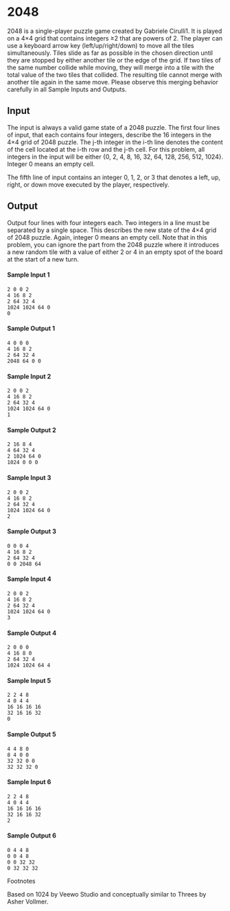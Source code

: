 # 2048

2048 is a single-player puzzle game created by Gabriele Cirulli1. It is played on a 4×4 grid that contains integers ≥2 that are powers of 2. The player can use a keyboard arrow key (left/up/right/down) to move all the tiles simultaneously. Tiles slide as far as possible in the chosen direction until they are stopped by either another tile or the edge of the grid. If two tiles of the same number collide while moving, they will merge into a tile with the total value of the two tiles that collided. The resulting tile cannot merge with another tile again in the same move. Please observe this merging behavior carefully in all Sample Inputs and Outputs.

## Input
The input is always a valid game state of a 2048 puzzle. The first four lines of input, that each contains four integers, describe the 16 integers in the 4×4 grid of 2048 puzzle. The j-th integer in the i-th line denotes the content of the cell located at the i-th row and the j-th cell. For this problem, all integers in the input will be either {0, 2, 4, 8, 16, 32, 64, 128, 256, 512, 1024}. Integer 0 means an empty cell.

The fifth line of input contains an integer 0, 1, 2, or 3 that denotes a left, up, right, or down move executed by the player, respectively.

## Output
Output four lines with four integers each. Two integers in a line must be separated by a single space. This describes the new state of the 4×4 grid of 2048 puzzle. Again, integer 0 means an empty cell. Note that in this problem, you can ignore the part from the 2048 puzzle where it introduces a new random tile with a value of either 2 or 4 in an empty spot of the board at the start of a new turn.

#### Sample Input 1 
```
2 0 0 2 
4 16 8 2
2 64 32 4
1024 1024 64 0
0
```
#### Sample Output 1
```
4 0 0 0
4 16 8 2
2 64 32 4
2048 64 0 0
```
#### Sample Input 2	
```
2 0 0 2
4 16 8 2
2 64 32 4
1024 1024 64 0
1
```
#### Sample Output 2
```
2 16 8 4
4 64 32 4
2 1024 64 0
1024 0 0 0
```
#### Sample Input 3	
```
2 0 0 2
4 16 8 2
2 64 32 4
1024 1024 64 0
2
```
#### Sample Output 3
```
0 0 0 4
4 16 8 2
2 64 32 4
0 0 2048 64
```
#### Sample Input 4	
```
2 0 0 2
4 16 8 2
2 64 32 4
1024 1024 64 0
3
```
#### Sample Output 4
```
2 0 0 0
4 16 8 0
2 64 32 4
1024 1024 64 4
```
#### Sample Input 5	
```
2 2 4 8
4 0 4 4
16 16 16 16
32 16 16 32
0
```
#### Sample Output 5
```
4 4 8 0
8 4 0 0
32 32 0 0
32 32 32 0
```
#### Sample Input 6	
```
2 2 4 8
4 0 4 4
16 16 16 16
32 16 16 32
2
```
#### Sample Output 6
```
0 4 4 8
0 0 4 8
0 0 32 32
0 32 32 32
```
Footnotes

Based on 1024 by Veewo Studio and conceptually similar to Threes by Asher Vollmer.

